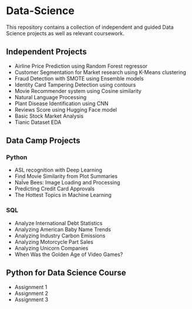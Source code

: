 # Data-Science
This repository contains a collection of independent and guided Data Science projects as well as relevant coursework.

## Independent Projects
- Airline Price Prediction using Random Forest regressor
- Customer Segmentation for Market research using K-Means clustering
- Fraud Detection with SMOTE using Ensemble models
- Identity Card Tampering Detection using contours
- Movie Recommender system using Cosine similarity
- Natural Language Processing
- Plant Disease Identification using CNN
- Reviews Score using Hugging Face model
- Basic Stock Market Analysis
- Tianic Dataset EDA

## Data Camp Projects
### Python
- ASL recognition with Deep Learning
- Find Movie Similarity from Plot Summaries
- NaÏve Bees: Image Loading and Processing
- Predicting Credit Card Approvals
- The Hottest Topics in Machine Learning
### SQL
- Analyze International Debt Statistics
- Analyzing American Baby Name Trends
- Analyzing Industry Carbon Emissions
- Analyzing Motorcycle Part Sales
- Analyzing Unicorn Companies
- When Was the Golden Age of Video Games?

## Python for Data Science Course
- Assignment 1
- Assignment 2
- Assignment 3

